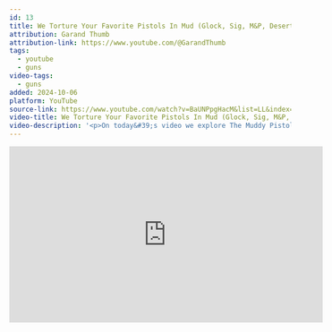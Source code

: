 ```yaml
---
id: 13
title: We Torture Your Favorite Pistols In Mud (Glock, Sig, M&P, Desert Eagle, Staccato, etc)
attribution: Garand Thumb
attribution-link: https://www.youtube.com/@GarandThumb
tags:
  - youtube
  - guns
video-tags:
  - guns
added: 2024-10-06
platform: YouTube
source-link: https://www.youtube.com/watch?v=BaUNPpgHacM&list=LL&index=9
video-title: We Torture Your Favorite Pistols In Mud (Glock, Sig, M&P, Desert Eagle, Staccato, etc)
video-description: '<p>On today&#39;s video we explore The Muddy Pistol Test. Which pistol will work when it is caked in mud. The answer may surprise you.</p><p><a href="https://www.youtube.com/watch?v=BaUNPpgHacM&amp;list=LL&amp;index=9&amp;t=0s">00:00</a> The Muddy Pistol Test <a href="https://www.youtube.com/watch?v=BaUNPpgHacM&amp;list=LL&amp;index=9&amp;t=247s">04:07</a>: Glock 17 FIRST MUD TEST <a href="https://www.youtube.com/watch?v=BaUNPpgHacM&amp;list=LL&amp;index=9&amp;t=272s">04:32</a> Sig M18 FIRST MUD TEST <a href="https://www.youtube.com/watch?v=BaUNPpgHacM&amp;list=LL&amp;index=9&amp;t=290s">04:50</a> Glock 19 Roland Special FIRST MUD TEST <a href="https://www.youtube.com/watch?v=BaUNPpgHacM&amp;list=LL&amp;index=9&amp;t=310s">05:10</a> Beretta M9 FIRST MUD TEST<a href="https://www.youtube.com/watch?v=BaUNPpgHacM&amp;list=LL&amp;index=9&amp;t=328s">05:28</a> PSA Dagger FIRST MUD TEST<a href="https://www.youtube.com/watch?v=BaUNPpgHacM&amp;list=LL&amp;index=9&amp;t=350s">05:50</a> M&amp;P 2.0 FIRST MUD TEST<a href="https://www.youtube.com/watch?v=BaUNPpgHacM&amp;list=LL&amp;index=9&amp;t=369s">06:09</a> CZ-75B FIRST MUD TEST<a href="https://www.youtube.com/watch?v=BaUNPpgHacM&amp;list=LL&amp;index=9&amp;t=394s">06:34</a> MK3 Browning Hi Power FIRST MUD TEST<a href="https://www.youtube.com/watch?v=BaUNPpgHacM&amp;list=LL&amp;index=9&amp;t=432s">07:12</a> Nighthawk 1911 .45 ACP FIRST MUD TEST<a href="https://www.youtube.com/watch?v=BaUNPpgHacM&amp;list=LL&amp;index=9&amp;t=453s">07:33</a> H&amp;K MK23 (Navy SEAL Handgun) FIRST MUD TEST<a href="https://www.youtube.com/watch?v=BaUNPpgHacM&amp;list=LL&amp;index=9&amp;t=509s">08:29</a> Staccato P FIRST MUD TEST<a href="https://www.youtube.com/watch?v=BaUNPpgHacM&amp;list=LL&amp;index=9&amp;t=537s">08:57</a> Staccato XC FIRST MUD TEST<a href="https://www.youtube.com/watch?v=BaUNPpgHacM&amp;list=LL&amp;index=9&amp;t=577s">09:37</a> Nighthawk Sandhawk FIRST MUD TEST<a href="https://www.youtube.com/watch?v=BaUNPpgHacM&amp;list=LL&amp;index=9&amp;t=618s">10:18</a> Walther PDP FIRST MUD TEST <a href="https://www.youtube.com/watch?v=BaUNPpgHacM&amp;list=LL&amp;index=9&amp;t=639s">10:39</a> Desert Eagle FIRST MUD TEST <a href="https://www.youtube.com/watch?v=BaUNPpgHacM&amp;list=LL&amp;index=9&amp;t=670s">11:10</a> ULTIMATE MUD TEST<a href="https://www.youtube.com/watch?v=BaUNPpgHacM&amp;list=LL&amp;index=9&amp;t=717s">11:57</a> H&amp;K MK23 ULTIMATE MUD TEST<a href="https://www.youtube.com/watch?v=BaUNPpgHacM&amp;list=LL&amp;index=9&amp;t=789s">13:09</a> Staccato P ULTIMATE MUD TEST<a href="https://www.youtube.com/watch?v=BaUNPpgHacM&amp;list=LL&amp;index=9&amp;t=848s">14:08</a> Walther PDP ULTIMATE MUD TEST<a href="https://www.youtube.com/watch?v=BaUNPpgHacM&amp;list=LL&amp;index=9&amp;t=941s">15:41</a> Desert Eagle ULTIMATE MUD TEST<a href="https://www.youtube.com/watch?v=BaUNPpgHacM&amp;list=LL&amp;index=9&amp;t=995s">16:35</a> Nighthawk Sandhawk ULTIMATE MUD TEST<a href="https://www.youtube.com/watch?v=BaUNPpgHacM&amp;list=LL&amp;index=9&amp;t=1059s">17:39</a> CZ-75B ULTIMATE MUD TEST<a href="https://www.youtube.com/watch?v=BaUNPpgHacM&amp;list=LL&amp;index=9&amp;t=1180s">19:40</a> Glock 17 ULTIMATE MUD TEST<a href="https://www.youtube.com/watch?v=BaUNPpgHacM&amp;list=LL&amp;index=9&amp;t=1254s">20:54</a> Sig M18 ULTIMATE MUD TEST<a href="https://www.youtube.com/watch?v=BaUNPpgHacM&amp;list=LL&amp;index=9&amp;t=1310s">21:50</a> PSA Dagger ULTIMATE MUD TEST<a href="https://www.youtube.com/watch?v=BaUNPpgHacM&amp;list=LL&amp;index=9&amp;t=1395s">23:15</a> M&amp;P 2.0 ULTIMATE MUD TEST<a href="https://www.youtube.com/watch?v=BaUNPpgHacM&amp;list=LL&amp;index=9&amp;t=1529s">25:29</a> Nighthawk 1911 .45 ACP ULTIMATE MUD TEST <a href="https://www.youtube.com/watch?v=BaUNPpgHacM&amp;list=LL&amp;index=9&amp;t=1582s">26:22</a> Glock 19 Roland Special ULTIMATE MUD TEST<a href="https://www.youtube.com/watch?v=BaUNPpgHacM&amp;list=LL&amp;index=9&amp;t=1650s">27:30</a> Beretta M9 ULTIMATE MUD TEST<a href="https://www.youtube.com/watch?v=BaUNPpgHacM&amp;list=LL&amp;index=9&amp;t=1735s">28:55</a> THE ULTIMATE MUD TEST WINNERS</p><p>Patreon Signup -   <a href="https://www.youtube.com/redirect?event=video_description&amp;redir_token=QUFFLUhqa1luVmRwX0pSQy1Td3BlWGdVN2NXdHl6aXRNUXxBQ3Jtc0ttRUhnYXdxcGU2ZWhXa1VldzhrQS1paXoxclVZdWpTN1FzTm5idkZZUnA0czM3NVNtTHJtZlg3dGtOTTh3cTVKRENNRTZDcjZtR1RkUTNjcFFsd2o4Q3BRUmEwMVZsbE5BeUtoZnliaU5UMDBkSkZhYw&amp;q=https%3A%2F%2Fwww.patreon.com%2FGarandTHumb&amp;v=BaUNPpgHacM"><img src="https://www.gstatic.com/youtube/img/watch/social_media/patreon_1x_v2.png" alt=""> / garandthumb</a>   </p><p>Onward Research <a href="https://www.youtube.com/redirect?event=video_description&amp;redir_token=QUFFLUhqbnhaakRobjRxbm5fUWhFUGlhUlpWMnhyZGp0UXxBQ3Jtc0tsVWp4ekY2ODJNZnVsd05zcloxekozYVZ0VFp5U0Z5UTZrOE1LdHoxRjBuaDZQc1JhZVdzVXNvQWhyQllKdTRuSjlLUWxqY3hfdHVkRDNnY2Vfa3FwSlJkbDU0YlBleW5jeUU2RnhnVGlwdGJoM1h4MA&amp;q=http%3A%2F%2Fonwardresearch.com%2F&amp;v=BaUNPpgHacM">http://onwardresearch.com/</a> </p><p>SDI School: <a href="https://www.youtube.com/redirect?event=video_description&amp;redir_token=QUFFLUhqbjVLYkFXbmViY204RzVlRzZodXVzclhaRDQyd3xBQ3Jtc0trMFIzNU9OZnhTT1ZhY0pSRHZZMEt5NTJpWGZWQklTSGp5anZOOVZQWERlY2h0M3cxb3hTZl83a1JVdkVRWmE2QTVvTTJFRkFzdzdoUUsyNmRxTGJTTVg4eHhWTUJnb0owZllVU19EQ05BeHlKYllPTQ&amp;q=https%3A%2F%2Fsdischool.co%2FGarand&amp;v=BaUNPpgHacM">https://sdischool.co/Garand</a> Xidax Computers: <a href="https://www.youtube.com/redirect?event=video_description&amp;redir_token=QUFFLUhqbE44Y3ExRFluYkU0dmZfZ2VLbUpVcTN0MGtOQXxBQ3Jtc0tsdlVXZWRCekxhTmZiQjlaM2sxZ3h6YTBCZG12VVdBRDZDMDNnanQxQzdpdnpxYkxCVjNKY2hSQXRWeTIySEQ1Z0k4b0E5aC13c2Fuelk3TUJxRm5SMFcyWWgySG9jdENKcXZRd3JkWVdEUExIc3pBWQ&amp;q=https%3A%2F%2Ftribelink.co%2FXidax&amp;v=BaUNPpgHacM">https://tribelink.co/Xidax</a> </p><p>Insta:   <a href="https://www.youtube.com/redirect?event=video_description&amp;redir_token=QUFFLUhqbXVYenhMNWdiYXctQ3ExZzd2X1YzcWwzYWR0Z3xBQ3Jtc0trazQ2TjB3dDJmdmU2RFo3TjJIRjdHNC1CSXlwZ0NHWG83ZzFKemc1QkJMZTBLNmFCTDViVVBOVy1mcXgxbHpod21HVEp5YXgzcHBOd0ZiUnphd1pDUEtTc0lDYV9wQ01IUmM3UnZpRWJ3WlkwOVp1OA&amp;q=https%3A%2F%2Fwww.instagram.com%2Fgarand_thumb%2F&amp;v=BaUNPpgHacM"><img src="https://www.gstatic.com/youtube/img/watch/social_media/instagram_1x.png" alt=""> / garand_thumb</a>   </p><p>GarandThumb on Facebook:   <a href="https://www.youtube.com/redirect?event=video_description&amp;redir_token=QUFFLUhqa1Z0ME1TVjJtSTBfbENWWmxUUVhzNUp3MGNRd3xBQ3Jtc0ttUlQ4WUxDOVhfdHlOcmllYS1Cb3cwakZkZTNxMFBnR01oVjNWTl9LVTUtVnBManVKcGlhTUdIbERmZ0d0TzQxZDVpRnQwbzlyNWVzMXpLQ2NjUUNEbnpOQV9iSzFSWjhlNHZId1pCbTJUNTJGcWRYbw&amp;q=https%3A%2F%2Fwww.facebook.com%2Fgarandthumb1&amp;v=BaUNPpgHacM"><img src="https://www.gstatic.com/youtube/img/watch/social_media/facebook_1x.png" alt=""> / garandthumb1</a></p>'
---
```


<iframe width="560" height="315" src="https://www.youtube-nocookie.com/embed/BaUNPpgHacM?si=BcTbBd0ivcvbwjet" title="YouTube video player" frameborder="0" allow="accelerometer; autoplay; clipboard-write; encrypted-media; gyroscope; picture-in-picture; web-share" referrerpolicy="strict-origin-when-cross-origin" allowfullscreen></iframe>
